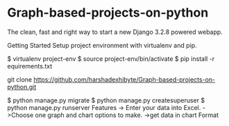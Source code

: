 # Graph-based-projects-on-python

The clean, fast and right way to start a new Django 3.2.8 powered webapp.

Getting Started
Setup project environment with virtualenv and pip.

$ virtualenv project-env
$ source project-env/bin/activate
$ pip install -r equirements.txt

git clone https://github.com/harshadexhibyte/Graph-based-projects-on-python.git

$ python manage.py migrate
$ python manage.py createsuperuser
$ python manage.py runserver
Features
-> Enter your data into Excel.
->Choose one graph and chart options to make.
->get data in chart Format
